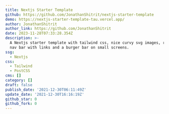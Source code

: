 ```yaml
---
title: Nextjs Starter Template
github: https://github.com/JonathanShitrit/nextjs-starter-template
demo: https://nextjs-starter-template-tau.vercel.app/
author: JonathanShitrit
author_link: https://github.com/JonathanShitrit
date: 2023-11-28T07:33:28.354Z
description: >-
  A Nextjs starter template with tailwind css, nice curvy svg images, responsive
  nav bar with links and a burger bar on small screens.
ssg:
  - Nextjs
css:
  - Tailwind
  - PostCSS
cms: []
category: []
draft: false
publish_date: '2021-12-30T06:11:49Z'
update_date: '2021-12-30T16:16:19Z'
github_star: 0
github_fork: 0
---
```

